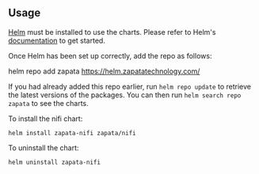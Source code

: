 ## Usage

[Helm](https://helm.sh) must be installed to use the charts.  Please refer to
Helm's [documentation](https://helm.sh/docs) to get started.

Once Helm has been set up correctly, add the repo as follows:

  helm repo add zapata https://helm.zapatatechnology.com/

If you had already added this repo earlier, run `helm repo update` to retrieve
the latest versions of the packages.  You can then run `helm search repo
zapata` to see the charts.

To install the nifi chart:

    helm install zapata-nifi zapata/nifi

To uninstall the chart:

    helm uninstall zapata-nifi